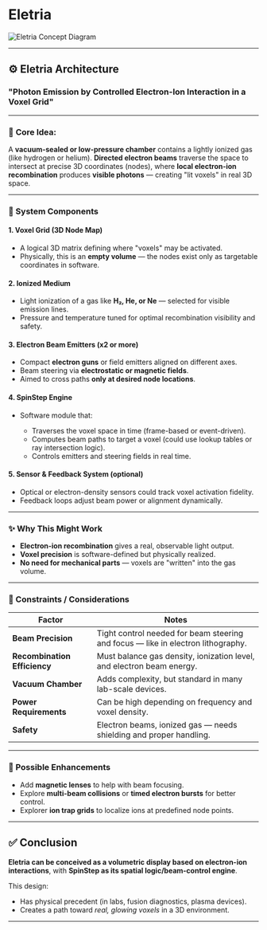 # Eletria
![Eletria Concept Diagram](https://github.com/VoxLeone/eletria/docs/assets/eletria_set.jpg)

---

## ⚙️ **Eletria Architecture**

### "Photon Emission by Controlled Electron-Ion Interaction in a Voxel Grid"

---

### 🧱 **Core Idea:**

A **vacuum-sealed or low-pressure chamber** contains a lightly ionized gas (like hydrogen or helium). **Directed electron beams** traverse the space to intersect at precise 3D coordinates (nodes), where **local electron-ion recombination** produces **visible photons** — creating "lit voxels" in real 3D space.

---

### 🧩 System Components

#### 1. **Voxel Grid (3D Node Map)**

* A logical 3D matrix defining where "voxels" may be activated.
* Physically, this is an **empty volume** — the nodes exist only as targetable coordinates in software.

#### 2. **Ionized Medium**

* Light ionization of a gas like **H₂, He, or Ne** — selected for visible emission lines.
* Pressure and temperature tuned for optimal recombination visibility and safety.

#### 3. **Electron Beam Emitters (x2 or more)**

* Compact **electron guns** or field emitters aligned on different axes.
* Beam steering via **electrostatic or magnetic fields**.
* Aimed to cross paths **only at desired node locations**.

#### 4. **SpinStep Engine**

* Software module that:

  * Traverses the voxel space in time (frame-based or event-driven).
  * Computes beam paths to target a voxel (could use lookup tables or ray intersection logic).
  * Controls emitters and steering fields in real time.

#### 5. **Sensor & Feedback System (optional)**

* Optical or electron-density sensors could track voxel activation fidelity.
* Feedback loops adjust beam power or alignment dynamically.

---

### ✨ Why This Might Work

* **Electron-ion recombination** gives a real, observable light output.
* **Voxel precision** is software-defined but physically realized.
* **No need for mechanical parts** — voxels are "written" into the gas volume.

---

### 🔬 Constraints / Considerations

| Factor                       | Notes                                                                            |
| ---------------------------- | -------------------------------------------------------------------------------- |
| **Beam Precision**           | Tight control needed for beam steering and focus — like in electron lithography. |
| **Recombination Efficiency** | Must balance gas density, ionization level, and electron beam energy.            |
| **Vacuum Chamber**           | Adds complexity, but standard in many lab-scale devices.                         |
| **Power Requirements**       | Can be high depending on frequency and voxel density.                            |
| **Safety**                   | Electron beams, ionized gas — needs shielding and proper handling.               |

---

### 🔧 Possible Enhancements

* Add **magnetic lenses** to help with beam focusing.
* Explore **multi-beam collisions** or **timed electron bursts** for better control.
* Explorer **ion trap grids** to localize ions at predefined node points.

---

## ✅ Conclusion

**Eletria can be conceived as a volumetric display based on electron-ion interactions**, with **SpinStep as its spatial logic/beam-control engine**.

This design:

* Has physical precedent (in labs, fusion diagnostics, plasma devices).
* Creates a path toward *real, glowing voxels* in a 3D environment.

---
